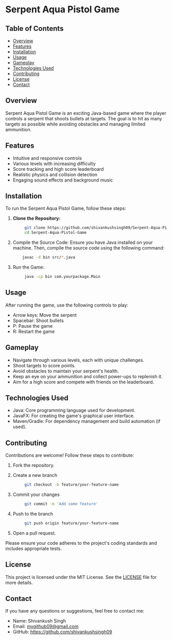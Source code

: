 # Serpent Aqua Pistol Game

## Table of Contents

- [Overview](#overview)
- [Features](#features)
- [Installation](#installation)
- [Usage](#usage)
- [Gameplay](#gameplay)
- [Technologies Used](#technologies-used)
- [Contributing](#contributing)
- [License](#license)
- [Contact](#contact)

## Overview

Serpent Aqua Pistol Game is an exciting Java-based game where the player controls a serpent that shoots bullets at targets. The goal is to hit as many targets as possible while avoiding obstacles and managing limited ammunition.

## Features

- Intuitive and responsive controls
- Various levels with increasing difficulty
- Score tracking and high score leaderboard
- Realistic physics and collision detection
- Engaging sound effects and background music

## Installation

To run the Serpent Aqua Pistol Game, follow these steps:

1. **Clone the Repository:**

   ```bash
        git clone https://github.com/shivankushsingh09/Serpent-Aqua-Pistol-Game.git
        cd Serpent-Aqua-Pistol-Game
   ```

2. Compile the Source Code:
   Ensure you have Java installed on your machine. Then, compile the source code using the following command:

   ```bash
       javac -d bin src/*.java
   ```

3. Run the Game:

   ```bash
        java -cp bin com.yourpackage.Main
   ```

## Usage

After running the game, use the following controls to play:

- Arrow keys: Move the serpent
- Spacebar: Shoot bullets
- P: Pause the game
- R: Restart the game

## Gameplay

- Navigate through various levels, each with unique challenges.
- Shoot targets to score points.
- Avoid obstacles to maintain your serpent's health.
- Keep an eye on your ammunition and collect power-ups to replenish it.
- Aim for a high score and compete with friends on the leaderboard.

## Technologies Used

- Java: Core programming language used for development.
- JavaFX: For creating the game's graphical user interface.
- Maven/Gradle: For dependency management and build automation (if used).

## Contributing

Contributions are welcome! Follow these steps to contribute:

1. Fork the repository.
2. Create a new branch

   ```bash
        git checkout -b feature/your-feature-name
   ```

3. Commit your changes

   ```bash
        git commit -m 'Add some feature'
   ```

4. Push to the branch

   ```bash
        git push origin feature/your-feature-name
   ```

5. Open a pull request.

Please ensure your code adheres to the project's coding standards and includes appropriate tests.

## License

This project is licensed under the MIT License. See the [LICENSE](https://github.com/shivankushsingh09/Serpent-Aqua-Pistol-Game?tab=MIT-1-ov-file) file for more details.

## Contact

If you have any questions or suggestions, feel free to contact me:

- Name: Shivankush Singh
- Email: mygithub09@gmail.com
- GitHub: https://github.com/shivankushsingh09
